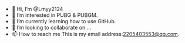 - 👋 Hi, I’m @Lmyy2124
- 👀 I’m interested in PUBG & PUBGM.
- 🌱 I’m currently learning how to use GitHub.
- 💞️ I’m looking to collaborate on ...
- 📫 How to reach me This is my email address:2205403553@qq.com.

<!---
Lmyy2124/Lmyy2124 is a ✨ special ✨ repository because its `README.md` (this file) appears on your GitHub profile.
You can click the Preview link to take a look at your changes.
--->
